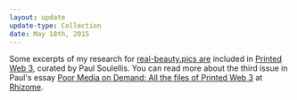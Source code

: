 ```yaml
---
layout: update
update-type: Collection
date: May 18th, 2015
---
```


Some excerpts of my research for <a title="www.real-beauty.pics" href="www.real-beauty.pics">real-beauty.pics are</a> included in <a title="Printed Web 3" href="http://libraryoftheprintedweb.tumblr.com/">Printed Web 3</a>, curated by Paul Soulellis. You can read more about the third issue in Paul's essay <a title="Poor Media on Demand: All the files of Printed Web 3" href="http://rhizome.org/editorial/2015/may/18/printed-web-3/">Poor Media on Demand: All the files of Printed Web 3</a> at <a title="Rhizome" href="http://rhizome.org">Rhizome</a>.